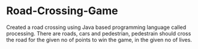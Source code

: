 # Road-Crossing-Game
Created a road crossing using Java based programming language called processing. There are roads, cars and pedestrian, pedestrain should cross the road for the given no of points to win the game, in the given no of lives.
